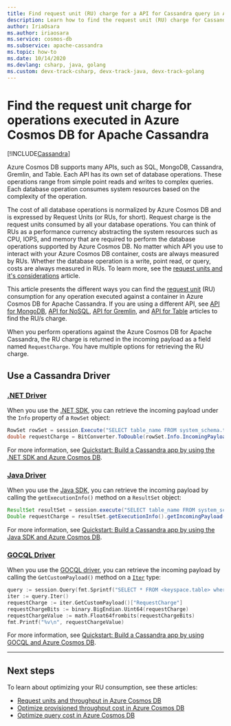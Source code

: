 ```yaml
---
title: Find request unit (RU) charge for a API for Cassandra query in Azure Cosmos DB
description: Learn how to find the request unit (RU) charge for Cassandra queries executed against an Azure Cosmos DB container. You can use the Azure portal, .NET and Java drivers to find the RU charge. 
author: IriaOsara
ms.author: iriaosara
ms.service: cosmos-db
ms.subservice: apache-cassandra
ms.topic: how-to
ms.date: 10/14/2020
ms.devlang: csharp, java, golang
ms.custom: devx-track-csharp, devx-track-java, devx-track-golang
---
```

# Find the request unit charge for operations executed in Azure Cosmos DB for Apache Cassandra
[!INCLUDE[Cassandra](../includes/appliesto-cassandra.md)]

Azure Cosmos DB supports many APIs, such as SQL, MongoDB, Cassandra, Gremlin, and Table. Each API has its own set of database operations. These operations range from simple point reads and writes to complex queries. Each database operation consumes system resources based on the complexity of the operation.

The cost of all database operations is normalized by Azure Cosmos DB and is expressed by Request Units (or RUs, for short). Request charge is the request units consumed by all your database operations. You can think of RUs as a performance currency abstracting the system resources such as CPU, IOPS, and memory that are required to perform the database operations supported by Azure Cosmos DB. No matter which API you use to interact with your Azure Cosmos DB container, costs are always measured by RUs. Whether the database operation is a write, point read, or query, costs are always measured in RUs. To learn more, see the [request units and it's considerations](../request-units.md) article.

This article presents the different ways you can find the [request unit](../request-units.md) (RU) consumption for any operation executed against a container in Azure Cosmos DB for Apache Cassandra. If you are using a different API, see [API for MongoDB](../mongodb/find-request-unit-charge-mongodb.md), [API for NoSQL](../find-request-unit-charge.md), [API for Gremlin](../gremlin/find-request-unit-charge.md), and [API for Table](../table/find-request-unit-charge.md) articles to find the RU/s charge.

When you perform operations against the Azure Cosmos DB for Apache Cassandra, the RU charge is returned in the incoming payload as a field named `RequestCharge`. You have multiple options for retrieving the RU charge.

## Use a Cassandra Driver

### [.NET Driver](#tab/dotnet-driver)

When you use the [.NET SDK](https://www.nuget.org/packages/CassandraCSharpDriver/), you can retrieve the incoming payload under the `Info` property of a `RowSet` object:

```csharp
RowSet rowSet = session.Execute("SELECT table_name FROM system_schema.tables;");
double requestCharge = BitConverter.ToDouble(rowSet.Info.IncomingPayload["RequestCharge"].Reverse().ToArray(), 0);
```

For more information, see [Quickstart: Build a Cassandra app by using the .NET SDK and Azure Cosmos DB](manage-data-dotnet.md).

### [Java Driver](#tab/java-driver)

When you use the [Java SDK](https://mvnrepository.com/artifact/com.datastax.cassandra/cassandra-driver-core), you can retrieve the incoming payload by calling the `getExecutionInfo()` method on a `ResultSet` object:

```java
ResultSet resultSet = session.execute("SELECT table_name FROM system_schema.tables;");
Double requestCharge = resultSet.getExecutionInfo().getIncomingPayload().get("RequestCharge").getDouble();
```

For more information, see [Quickstart: Build a Cassandra app by using the Java SDK and Azure Cosmos DB](manage-data-java.md).

### [GOCQL Driver](#tab/gocql-driver)

When you use the [GOCQL driver](https://github.com/gocql/gocql), you can retrieve the incoming payload by calling the `GetCustomPayload()` method on a [`Iter`](https://pkg.go.dev/github.com/gocql/gocql#Iter) type:

```go
query := session.Query(fmt.Sprintf("SELECT * FROM <keyspace.table> where <value> = ?", keyspace, table)).Bind(<value>)
iter := query.Iter()
requestCharge := iter.GetCustomPayload()["RequestCharge"]
requestChargeBits := binary.BigEndian.Uint64(requestCharge)
requestChargeValue := math.Float64frombits(requestChargeBits)
fmt.Printf("%v\n", requestChargeValue)
```

For more information, see [Quickstart: Build a Cassandra app by using GOCQL and Azure Cosmos DB](manage-data-go.md).

---
## Next steps

To learn about optimizing your RU consumption, see these articles:

* [Request units and throughput in Azure Cosmos DB](../request-units.md)
* [Optimize provisioned throughput cost in Azure Cosmos DB](../optimize-cost-throughput.md)
* [Optimize query cost in Azure Cosmos DB](../optimize-cost-reads-writes.md)